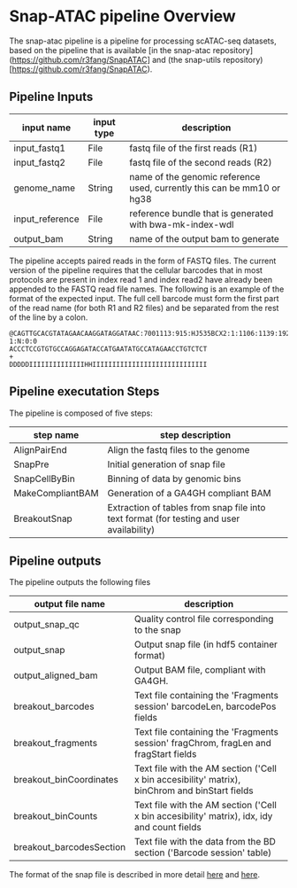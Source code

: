 # Snap-ATAC pipeline Overview

The snap-atac pipeline is a pipeline for processing scATAC-seq datasets, based on the pipeline that is available [in the snap-atac repository](https://github.com/r3fang/SnapATAC] and (the snap-utils repository)[https://github.com/r3fang/SnapATAC).

## Pipeline Inputs

| input name       | input type    | description                                                                |
|------------------|---------------|----------------------------------------------------------------------------|
| input_fastq1     | File          | fastq file of the first reads (R1)                                         |
| input_fastq2     | File          | fastq file of the second reads (R2)                                        |
| genome_name      | String        | name of the genomic reference used, currently this can be mm10 or hg38     |
| input_reference  | File          | reference bundle that is generated with bwa-mk-index-wdl                   |
| output_bam       | String        | name of the output bam to generate                                         |


The pipeline accepts paired reads in the form of FASTQ files. The current version of the pipeline requires that the cellular barcodes that in most protocols are present in index read 1 and index read2 have already been appended to the FASTQ read file names. The following is an example of the format of the expected input. The full cell barcode must form the first part of the read name (for both R1 and R2 files) and be separated from the rest of the line by a colon.

```
@CAGTTGCACGTATAGAACAAGGATAGGATAAC:7001113:915:HJ535BCX2:1:1106:1139:1926 1:N:0:0
ACCCTCCGTGTGCCAGGAGATACCATGAATATGCCATAGAACCTGTCTCT
+
DDDDDIIIIIIIIIIIIIIHHIIIIIIIIIIIIIIIIIIIIIIIIIIIII
```

## Pipeline executation Steps
The pipeline is composed of five steps:

| step name        | step description                                                                         |
|------------------|------------------------------------------------------------------------------------------|
| AlignPairEnd     | Align the fastq files to the genome                                                      |
| SnapPre          | Initial generation of snap file                                                          |
| SnapCellByBin    | Binning of data by genomic bins                                                          |
| MakeCompliantBAM | Generation of a GA4GH compliant BAM                                                      |
| BreakoutSnap     | Extraction of tables from snap file into text format (for testing and user availability) |

## Pipeline outputs

The pipeline outputs the following files

| output file name              | description            |
|-------------------------------|------------------------|
| output_snap_qc                | Quality control file corresponding to the snap |
| output_snap                   | Output snap file (in hdf5 container format)
| output_aligned_bam            | Output BAM file, compliant with GA4GH. 
| breakout_barcodes             | Text file containing the 'Fragments session' barcodeLen, barcodePos fields           |
| breakout_fragments            | Text file containing the 'Fragments session' fragChrom, fragLen and fragStart fields |
| breakout_binCoordinates       | Text file with the AM section ('Cell x bin accesibility' matrix), binChrom and binStart fields |
| breakout_binCounts            | Text file with the AM section ('Cell x bin accesibility' matrix), idx, idy and count fields |
| breakout_barcodesSection      | Text file with the data from the BD section ('Barcode session' table) |

The format of the snap file is described in more detail [here](https://github.com/r3fang/SnapTools) and [here](https://github.com/r3fang/SnapTools/blob/master/docs/snap_format.docx).